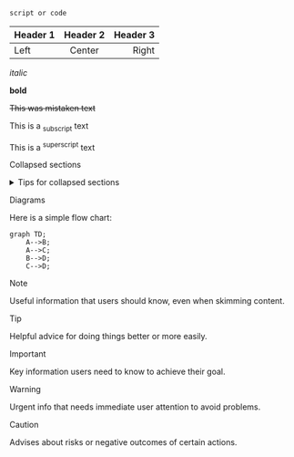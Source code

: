 ```
script or code
```

| Header 1 | Header 2 | Header 3 |
| :------- | :------: | -------: |
| Left     |  Center  |    Right |

_italic_

**bold**

~~This was mistaken text~~

This is a <sub>subscript</sub> text

This is a <sup>superscript</sup> text

Collapsed sections

<details>

<summary>Tips for collapsed sections</summary>

### You can add a header

You can add text within a collapsed section.

You can add an image or a code block, too.

```ruby
   puts "Hello World"
```

</details>

Diagrams

Here is a simple flow chart:

```mermaid
graph TD;
    A-->B;
    A-->C;
    B-->D;
    C-->D;
```

> [!NOTE]
> Useful information that users should know, even when skimming content.

> [!TIP]
> Helpful advice for doing things better or more easily.

> [!IMPORTANT]
> Key information users need to know to achieve their goal.

> [!WARNING]
> Urgent info that needs immediate user attention to avoid problems.

> [!CAUTION]
> Advises about risks or negative outcomes of certain actions.
